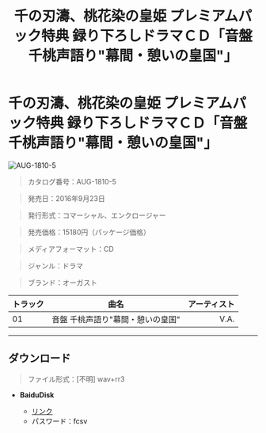 ﻿---
layout: mypost
title: 千の刃濤、桃花染の皇姫 プレミアムパック特典 録り下ろしドラマＣＤ「音盤 千桃声語り"幕間・憩いの皇国"」
categories: [オーガスト]
---

# 千の刃濤、桃花染の皇姫 プレミアムパック特典 録り下ろしドラマＣＤ「音盤 千桃声語り"幕間・憩いの皇国"」

![AUG-1810-5](AUG-1810-5-Cover.jpg)

> カタログ番号：AUG-1810-5

> 発売日：2016年9月23日

> 発行形式：コマーシャル、エンクロージャー

> 発売価格：15180円（パッケージ価格）

> メディアフォーマット：CD

> ジャンル：ドラマ

> ブランド：オーガスト


| トラック | 曲名 | アーティスト |
| ------| :-----------: | -----: |
| 01   | 音盤 千桃声語り"幕間・憩いの皇国" | V.A. |

---
## ダウンロード
> ファイル形式：[不明] wav+rr3

  - **BaiduDisk**

    - [リンク](https://pan.baidu.com/s/1nSIQ9nV-uos8VqH6N-e5sw)
    - パスワード：fcsv
  
